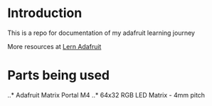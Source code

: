 # Introduction

This is a repo for documentation of my adafruit learning journey

More resources at [Lern Adafruit](https://learn.adafruit.com/)

# Parts being used
..* Adafruit Matrix Portal M4
..* 64x32 RGB LED Matrix - 4mm pitch
